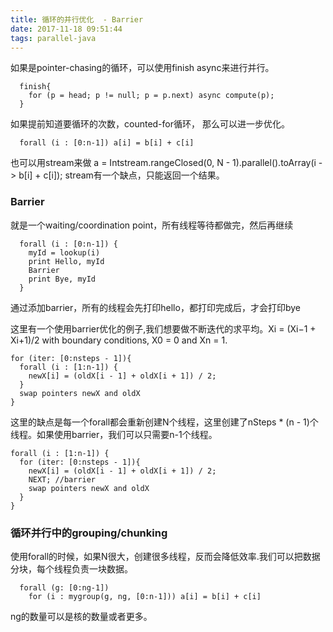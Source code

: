 ```yaml
---
title: 循环的并行优化  - Barrier
date: 2017-11-18 09:51:44
tags: parallel-java
---
```



如果是pointer-chasing的循环，可以使用finish async来进行并行。
```
  finish{
    for (p = head; p != null; p = p.next) async compute(p);
  }
```

如果提前知道要循环的次数，counted-for循环， 那么可以进一步优化。
```
  forall (i : [0:n-1]) a[i] = b[i] + c[i]
```
也可以用stream来做
a = Intstream.rangeClosed(0, N - 1).parallel().toArray(i -> b[i] + c[i]);
stream有一个缺点，只能返回一个结果。

### Barrier
就是一个waiting/coordination point，所有线程等待都做完，然后再继续
```
  forall (i : [0:n-1]) {
    myId = lookup(i)
    print Hello, myId
    Barrier
    print Bye, myId
  }
```
通过添加barrier，所有的线程会先打印hello，都打印完成后，才会打印bye

这里有一个使用barrier优化的例子,我们想要做不断迭代的求平均。Xi = (Xi−1 + Xi+1)/2 with boundary conditions, X0 = 0 and Xn = 1. 

```
for (iter: [0:nsteps - 1]){
  forall (i : [1:n-1]) {
    newX[i] = (oldX[i - 1] + oldX[i + 1]) / 2;
  }
  swap pointers newX and oldX
}
```
这里的缺点是每一个forall都会重新创建N个线程，这里创建了nSteps * (n - 1)个线程。如果使用barrier，我们可以只需要n-1个线程。
```
forall (i : [1:n-1]) {
  for (iter: [0:nsteps - 1]){
    newX[i] = (oldX[i - 1] + oldX[i + 1]) / 2;
    NEXT; //barrier
    swap pointers newX and oldX
  }
}
```

### 循环并行中的grouping/chunking
使用forall的时候，如果N很大，创建很多线程，反而会降低效率.我们可以把数据分块，每个线程负责一块数据。
```
  forall (g: [0:ng-1])
    for (i : mygroup(g, ng, [0:n-1])) a[i] = b[i] + c[i]
```
ng的数量可以是核的数量或者更多。